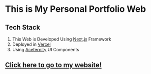 # This is My Personal Portfolio Web
## Tech Stack
1. This Web is Developed Using [Next.js](https://nextjs.org) Framework
2. Deployed in [Vercel](https://vercel.com)
3. Using [Aceternity](https://ui.aceternity.com) UI Components 

## [Click here to go to my website!](wahyuisnantia.web.id)
